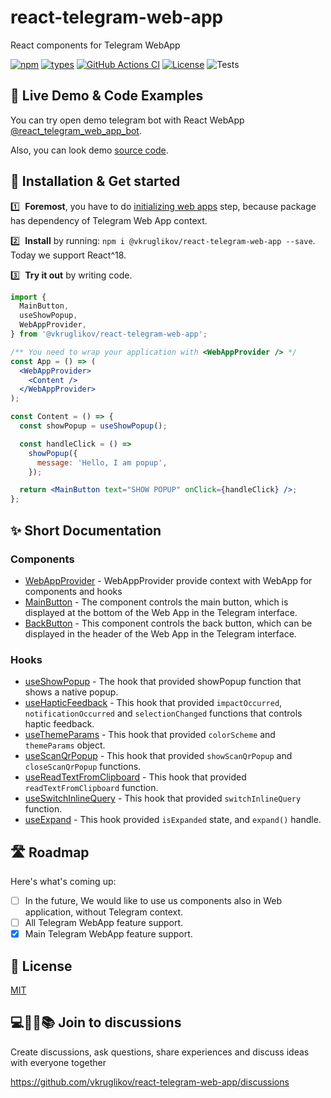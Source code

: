 # react-telegram-web-app

React components for Telegram WebApp

[![npm](https://img.shields.io/npm/v/@vkruglikov/react-telegram-web-app.svg)](https://www.npmjs.com/package/@vkruglikov/react-telegram-web-app)
[![types](https://badgen.net/npm/types/@vkruglikov/react-telegram-web-app)](https://npmjs.org/package/@vkruglikov/react-telegram-web-app)
[![GitHub Actions CI](https://github.com/vkruglikov/react-telegram-web-app/actions/workflows/release.yml/badge.svg)](https://github.com/vkruglikov/react-telegram-web-app/actions/workflows/release.yml)
[![License](https://badgen.net/github/license/vkruglikov/react-telegram-web-app)](https://github.com/vkruglikov/react-telegram-web-app/blob/master/LICENSE)
![Tests](https://github.com/vkruglikov/react-telegram-web-app/actions/workflows/tests.yml/badge.svg)

## 🔴 Live Demo & Code Examples

You can try open demo telegram bot with React WebApp [@react_telegram_web_app_bot](https://t.me/react_telegram_web_app_bot/demo).

Also, you can look demo [source code](./demo/src).

## 🔧 Installation & Get started

1️⃣ &nbsp;**Foremost**, you have to do [initializing web apps](https://core.telegram.org/bots/webapps#initializing-web-apps) step, because package has dependency of Telegram Web App context.

2️⃣ &nbsp;**Install** by running: `npm i @vkruglikov/react-telegram-web-app --save`. Today we support React^18.

3️⃣ &nbsp;**Try it out** by writing code.

```jsx
import {
  MainButton,
  useShowPopup,
  WebAppProvider,
} from '@vkruglikov/react-telegram-web-app';

/** You need to wrap your application with <WebAppProvider /> */
const App = () => (
  <WebAppProvider>
    <Content />
  </WebAppProvider>
);

const Content = () => {
  const showPopup = useShowPopup();

  const handleClick = () =>
    showPopup({
      message: 'Hello, I am popup',
    });

  return <MainButton text="SHOW POPUP" onClick={handleClick} />;
};
```

## ✨ Short Documentation

### Components

- [WebAppProvider](./docs/README.md#webappprovider) -
  WebAppProvider provide context with WebApp for components and hooks
- [MainButton](./docs/README.md#mainbutton) -
  The component controls the main button, which is displayed at the bottom of the Web App in the Telegram interface.
- [BackButton](./docs/README.md#backbutton) -
  This component controls the back button, which can be displayed in the header of the Web App in the Telegram interface.

### Hooks

- [useShowPopup](./docs/README.md#useshowpopup) -
  The hook that provided showPopup function that shows a native popup.
- [useHapticFeedback](./docs/README.md#usehapticfeedback) -
  This hook that provided `impactOccurred`, `notificationOccurred` and `selectionChanged` functions that controls haptic feedback.
- [useThemeParams](./docs/README.md#usethemeparams) -
  This hook that provided `colorScheme` and `themeParams` object.
- [useScanQrPopup](./docs/README.md#usescanqrpopup) -
  This hook that provided `showScanQrPopup` and `closeScanQrPopup` functions.
- [useReadTextFromClipboard](./docs/README.md#usereadtextfromclipboard) -
  This hook that provided `readTextFromClipboard` function.
- [useSwitchInlineQuery](./docs/README.md#useswitchinlinequery) -
  This hook that provided `switchInlineQuery` function.
- [useExpand](./docs/README.md#useexpand) -
  This hook provided `isExpanded` state, and `expand()` handle.

## 🛣 Roadmap

Here's what's coming up:

- [ ] In the future, We would like to use us components also in Web application, without Telegram context.
- [ ] All Telegram WebApp feature support.
- [x] Main Telegram WebApp feature support.

## 🥂 License

[MIT](./LICENSE)

## 💻👞🙊📚 Join to discussions

Create discussions, ask questions, share experiences and discuss ideas with everyone together

https://github.com/vkruglikov/react-telegram-web-app/discussions
